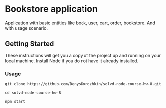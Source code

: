 # Bookstore application

Application with basic entities like book, user, cart, order, bookstore. And with usage scenario.

## Getting Started

These instructions will get you a copy of the project up and running on your local machine.
Install Node if you do not have it already installed.

### Usage

```
git clone https://github.com/DenysDorozhkin/solvd-node-course-hw-8.git
```

```
cd solvd-node-course-hw-8
```

```
npm start
```
